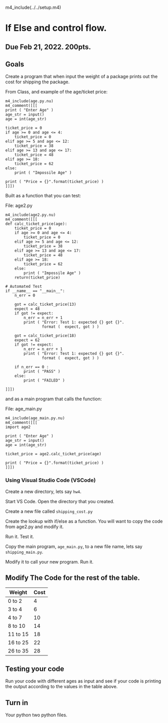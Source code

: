 m4_include(../../setup.m4)

# If Else and control flow.

## Due Feb 21, 2022.  200pts.

## Goals


Create a program that when input the weight of a package
prints out the cost for shipping the package.

From Class, and example of the age/ticket price:

```
m4_include(age.py.nu)
m4_comment([[[
print ( "Enter Age" )
age_str = input()
age = int(age_str)

ticket_price = 0
if age >= 0 and age <= 4:
    ticket_price = 0
elif age >= 5 and age <= 12:
    ticket_price = 38
elif age >= 13 and age <= 17:
    ticket_price = 48
elif age >= 18:
    ticket_price = 62
else:
    print ( "Impossile Age" )

print ( "Price = {}".format(ticket_price) ) 
]]])
```

Built as a function that you can test:

File: age2.py

```
m4_include(age2.py.nu)
m4_comment([[[
def calc_ticket_price(age):
    ticket_price = 0
    if age >= 0 and age <= 4:
        ticket_price = 0
    elif age >= 5 and age <= 12:
        ticket_price = 38
    elif age >= 13 and age <= 17:
        ticket_price = 48
    elif age >= 18:
        ticket_price = 62
    else:
        print ( "Impossile Age" )
    return(ticket_price)

# Automated Test
if __name__ == "__main__":
    n_err = 0

    got = calc_ticket_price(13)
    expect = 48
    if got != expect:
        n_err = n_err + 1
        print ( "Error: Test 1: expected {} got {}".
                format (  expect, got ) )

    got = calc_ticket_price(18)
    expect = 62
    if got != expect:
        n_err = n_err + 1
        print ( "Error: Test 1: expected {} got {}".
                format (  expect, got ) )

    if n_err == 0 :
        print ( "PASS" )
    else:
        print ( "FAILED" )

]]])
```

and as a main program that calls the function:

File: age_main.py

```
m4_include(age_main.py.nu)
m4_comment([[[
import age2

print ( "Enter Age" )
age_str = input()
age = int(age_str)

ticket_price = age2.calc_ticket_price(age)

print ( "Price = {}".format(ticket_price) ) 
]]])
```

### Using Visual Studio Code (VSCode)

Create a new directory, lets say `hw4`.

Start VS Code.  Open the directory that you created.

Create a new file called `shipping_cost.py`

Create the lookup with if/else as a function.  You will want to copy the code
from age2.py and modify it.

Run it.  Test it.

Copy the main program, `age_main.py`,  to a new file name, lets say `shipping_main.py`.

Modify it to call your new program.   Run it.


## Modify The Code for the rest of the table.

| Weight | Cost |
|-----|------|
| 0 to 2 | 4 |
| 3 to 4 | 6 |
| 4 to 7 | 10 |
| 8 to 10 | 14 |
| 11 to 15 | 18 |
| 16 to 25 | 22 |
| 26 to 35 | 28 |

## Testing your code

Run your code with different ages as input and see if your code is printing the output according to the values in the table above.

## Turn in 

Your python two python files.
